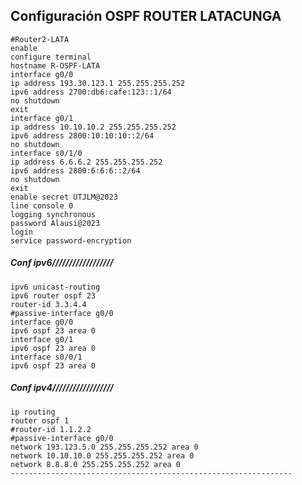 ## Configuración OSPF ROUTER LATACUNGA
    #Router2-LATA
    enable
    configure terminal
    hostname R-OSPF-LATA
    interface g0/0
    ip address 193.30.123.1 255.255.255.252
    ipv6 address 2700:db6:cafe:123::1/64
    no shutdown
    exit
    interface g0/1
    ip address 10.10.10.2 255.255.255.252
    ipv6 address 2800:10:10:10::2/64
    no shutdown
    interface s0/1/0
    ip address 6.6.6.2 255.255.255.252
    ipv6 address 2800:6:6:6::2/64
    no shutdown
    exit
    enable secret UTJLM@2023
    line console 0
    logging synchronous
    password Alausi@2023
    login
    service password-encryption
##### Conf ipv6//////////////////
    ipv6 unicast-routing
    ipv6 router ospf 23
    router-id 3.3.4.4
    #passive-interface g0/0
    interface g0/0
    ipv6 ospf 23 area 0
    interface g0/1
    ipv6 ospf 23 area 0
    interface s0/0/1
    ipv6 ospf 23 area 0
##### Conf ipv4//////////////////
    ip routing
    router ospf 1
    #router-id 1.1.2.2
    #passive-interface g0/0
    network 193.123.5.0 255.255.255.252 area 0
    network 10.10.10.0 255.255.255.252 area 0
    network 8.8.8.0 255.255.255.252 area 0
    ---------------------------------------------------------------